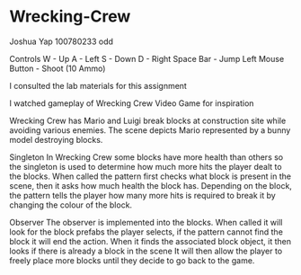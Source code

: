 # Wrecking-Crew
Joshua Yap
100780233
odd

Controls
W - Up
A - Left
S - Down
D - Right
Space Bar - Jump
Left Mouse Button - Shoot (10 Ammo)

I consulted the lab materials for this assignment

I watched gameplay of Wrecking Crew Video Game for inspiration

Wrecking Crew has Mario and Luigi break blocks at construction site while avoiding various enemies. 
The scene depicts Mario represented by a bunny model destroying blocks. 

Singleton
In Wrecking Crew some blocks have more health than others so the singleton is used to determine how much more hits the player dealt to the blocks. 
When called the pattern first checks what block is present in the scene, then it asks how much health the block has. Depending on the block, 
the pattern tells the player how many more hits is required to break it by changing the colour of the block.

Observer
The observer is implemented into the blocks. 
When called it will look for the block prefabs the player selects, if the pattern cannot find the block it will end the action. 
When it finds the associated block object, it then looks if there is already a block in the scene
It will then allow the player to freely place more blocks until they decide to go back to the game.
